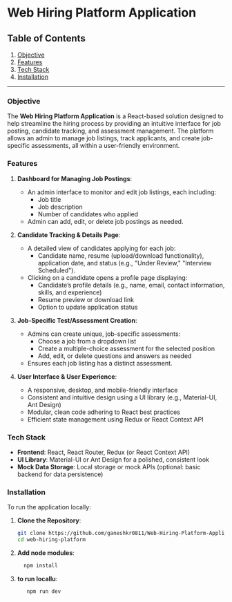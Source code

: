 # Web Hiring Platform Application

## Table of Contents
1. [Objective](#objective)
2. [Features](#features)
3. [Tech Stack](#tech-stack)
4. [Installation](#installation)


---

### Objective

The **Web Hiring Platform Application** is a React-based solution designed to help streamline the hiring process by providing an intuitive interface for job posting, candidate tracking, and assessment management. The platform allows an admin to manage job listings, track applicants, and create job-specific assessments, all within a user-friendly environment.

### Features

1. **Dashboard for Managing Job Postings**:
   - An admin interface to monitor and edit job listings, each including:
     - Job title
     - Job description
     - Number of candidates who applied
   - Admin can add, edit, or delete job postings as needed.

2. **Candidate Tracking & Details Page**:
   - A detailed view of candidates applying for each job:
     - Candidate name, resume (upload/download functionality), application date, and status (e.g., "Under Review," "Interview Scheduled").
   - Clicking on a candidate opens a profile page displaying:
     - Candidate’s profile details (e.g., name, email, contact information, skills, and experience)
     - Resume preview or download link
     - Option to update application status

3. **Job-Specific Test/Assessment Creation**:
   - Admins can create unique, job-specific assessments:
     - Choose a job from a dropdown list
     - Create a multiple-choice assessment for the selected position
     - Add, edit, or delete questions and answers as needed
   - Ensures each job listing has a distinct assessment.

4. **User Interface & User Experience**:
   - A responsive, desktop, and mobile-friendly interface
   - Consistent and intuitive design using a UI library (e.g., Material-UI, Ant Design)
   - Modular, clean code adhering to React best practices
   - Efficient state management using Redux or React Context API

### Tech Stack

- **Frontend**: React, React Router, Redux (or React Context API)
- **UI Library**: Material-UI or Ant Design for a polished, consistent look
- **Mock Data Storage**: Local storage or mock APIs (optional: basic backend for data persistence)

### Installation

To run the application locally:

1. **Clone the Repository**:
   ```bash
   git clone https://github.com/ganeshkr0811/Web-Hiring-Platform-Application
   cd web-hiring-platform

2. **Add node modules**:
   ```bash
     npm install
   
3. **to run locallu**:
   ```bash
      npm run dev
